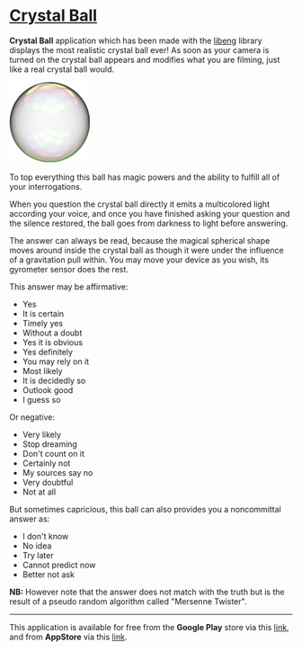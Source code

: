 # [Crystal Ball](https://github.com/STUDIO-Artaban/CrystalBall)
**Crystal Ball** application which has been made with the [libeng](https://github.com/STUDIO-Artaban/libeng) library displays the most realistic crystal ball ever! As soon as your camera is turned on the crystal ball appears and modifies what you are filming, just like a real crystal ball would.

![CrystalBall icon](https://github.com/STUDIO-Artaban/CrystalBall/blob/master/res/drawable-xxhdpi/ic_launcher.png)

To top everything this ball has magic powers and the ability to fulfill all of your interrogations.

When you question the crystal ball directly it emits a multicolored light according your voice, and once you have finished asking your question and the silence restored, the ball goes from darkness to light before answering.

The answer can always be read, because the magical spherical shape moves around inside the crystal ball as though it were under the influence of a gravitation pull within. You may move your device as you wish, its gyrometer sensor does the rest.

This answer may be affirmative:
* Yes
* It is certain
* Timely yes
* Without a doubt
* Yes it is obvious
* Yes definitely
* You may rely on it
* Most likely
* It is decidedly so
* Outlook good
* I guess so

Or negative:
* Very likely
* Stop dreaming
* Don't count on it
* Certainly not
* My sources say no
* Very doubtful
* Not at all

But sometimes capricious, this ball can also provides you a noncommittal answer as:
* I don't know
* No idea
* Try later
* Cannot predict now
* Better not ask

**NB:** However note that the answer does not match with the truth but is the result of a pseudo random algorithm called "Mersenne Twister".

____________________________________________________________________________________________
This application is available for free from the **Google Play** store via this [link](https://play.google.com/store/apps/details?id=com.studio.artaban.crystalballEN), and from **AppStore** via this [link](https://itunes.apple.com/fr/app/crystal-ball-fr/id870117380?mt=8).

